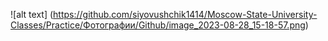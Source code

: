 ![alt text] (https://github.com/siyovushchik1414/Moscow-State-University-Classes/Practice/Фотографии/Github/image_2023-08-28_15-18-57.png)
